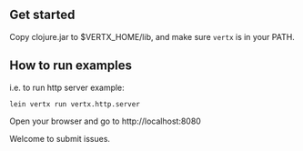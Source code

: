 Get started
-----------

Copy clojure.jar to $VERTX_HOME/lib, and make sure ```vertx``` is
in your PATH.

How to run examples
-------------------

i.e. to run http server example:

```shell
lein vertx run vertx.http.server
```

Open your browser and go to http://localhost:8080

Welcome to submit issues.
